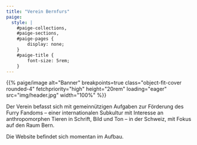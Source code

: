 ```yaml
---
title: "Verein Bernfurs"
paige:
  style: |
    #paige-collections,
    #paige-sections,
    #paige-pages {
        display: none;
    }
    #paige-title {
        font-size: 5rem;
    }
---
```


<p>{{% paige/image alt="Banner" breakpoints=true class="object-fit-cover rounded-4" fetchpriority="high" height="20rem" loading="eager" src="img/header.jpg" width="100%" %}}</p>

<div class="container-fluid">
    <div class="justify-content-center row">
        <div class="col col-auto col-lg-7 px-0">
            <p class="lead text-center">
                Der Verein befasst sich mit gemeinnützigen Aufgaben zur Förderung des Furry Fandoms – einer internationalen Subkultur mit Interesse an anthropomorphen Tieren in Schrift, Bild und Ton – in der Schweiz, mit Fokus auf den Raum Bern.
            </p>
            <p class="text-center">
                Die Website befindet sich momentan im Aufbau.
            </p>
        </div>
    </div>
</div>
